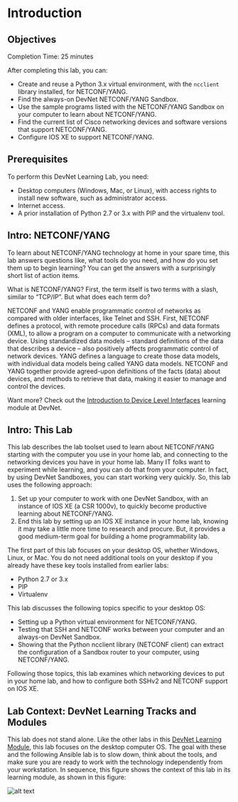 # Introduction

## Objectives  

Completion Time: 25 minutes

After completing this lab, you can:

-   Create and reuse a Python 3.x virtual environment, with the `ncclient` library installed, for NETCONF/YANG.
-   Find the always-on DevNet NETCONF/YANG Sandbox.
-   Use the sample programs listed with the NETCONF/YANG Sandbox on your computer to learn about NETCONF/YANG.
-   Find the current list of Cisco networking devices and software versions that support NETCONF/YANG.
-   Configure IOS XE to support NETCONF/YANG.

## Prerequisites

To perform this DevNet Learning Lab, you need:

-   Desktop computers (Windows, Mac, or Linux), with access rights to install new software, such as administrator access.
-   Internet access.
-   A prior installation of Python 2.7 or 3.x with PIP and the virtualenv tool.

## Intro: NETCONF/YANG

To learn about NETCONF/YANG technology at home in your spare time, this lab answers questions like, what tools do you need, and how do you set them up to begin learning? You can get the answers with a surprisingly short list of action items.

What is NETCONF/YANG? First, the term itself is two terms with a slash, similar to “TCP/IP”. But what does each term do?

NETCONF and YANG enable programmatic control of networks as compared with older interfaces, like Telnet and SSH. First, NETCONF defines a protocol, with remote procedure calls (RPCs) and data formats (XML), to allow a program on a computer to communicate with a networking device. Using standardized data models – standard definitions of the data that describes a device – also positively affects programmatic control of network devices. YANG defines a language to create those data models, with individual data models being called YANG data models. NETCONF and YANG together provide agreed-upon definitions of the facts (data) about devices, and methods to retrieve that data, making it easier to manage and control the devices.

Want more? Check out the [Introduction to Device Level Interfaces](https://learninglabs.cisco.com/modules/intro-device-level-interfaces) learning module at DevNet.

## Intro: This Lab

This lab describes the lab toolset used to learn about NETCONF/YANG starting with the computer you use in your home lab, and connecting to the networking devices you have in your home lab. Many IT folks want to experiment while learning, and you can do that from your computer. In fact, by using DevNet Sandboxes, you can start working very quickly. So, this lab uses the following approach:

1.  Set up your computer to work with one DevNet Sandbox, with an instance of IOS XE (a CSR 1000v), to quickly become productive learning about NETCONF/YANG.
2.  End this lab by setting up an IOS XE instance in your home lab, knowing it may take a little more time to research and procure. But, it provides a good medium-term goal for building a home programmability lab.

The first part of this lab focuses on your desktop OS, whether Windows, Linux, or Mac. You do not need additional tools on your desktop if you already have these key tools installed from earlier labs:
- Python 2.7 or 3.x
- PIP
- Virtualenv

This lab discusses the following topics specific to your desktop OS:

-   Setting up a Python virtual environment for NETCONF/YANG.
-   Testing that SSH and NETCONF works between your computer and an always-on DevNet Sandbox.
-   Showing that the Python ncclient library (NETCONF client) can extract the configuration of a Sandbox router to your computer, using NETCONF/YANG.

Following those topics, this lab examines which networking devices to put in your home lab, and how to configure both SSHv2 and NETCONF support on IOS XE.

## Lab Context: DevNet Learning Tracks and Modules

This lab does not stand alone. Like the other labs in this [DevNet Learning Module](https://learninglabs.cisco.com/modules/home-lab-desktop), this lab focuses on the desktop computer OS. The goal with these and the following Ansible lab is to slow down, think about the tools, and make sure you are ready to work with the technology independently from your workstation. In sequence, this figure shows the context of this lab in its learning module, as shown in this figure:

![alt text](/posts/files/02-netconf-04-home-lab-netconf/assets/images/desktop-4-01.png)
